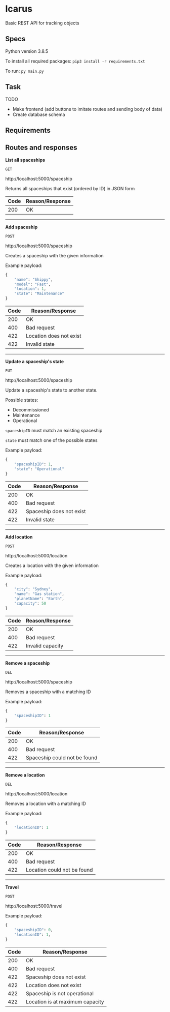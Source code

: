 # Icarus
Basic REST API for tracking objects

## Specs
Python version 3.8.5

To install all required packages: `pip3 install -r requirements.txt`

To run: `py main.py`

## Task


TODO
* Make frontend (add buttons to imitate routes and sending body of data)
* Create database schema

## Requirements


## Routes and responses

**List all spaceships**

`GET`

http://localhost:5000/spaceship

Returns all spaceships that exist (ordered by ID) in JSON form

| Code |        Reason/Response          |
|------| --------------------------------|
| 200  | OK                              |
---

**Add spaceship**

`POST`

http://localhost:5000/spaceship

Creates a spaceship with the given information

Example payload:
```python
{
    "name": "Shippy",
    "model": "Fast",
    "location": 1,
    "state": "Maintenance"
}
```

| Code |        Reason/Response          |
|------| --------------------------------|
| 200  | OK                              |
| 400  | Bad request                     |
| 422  | Location does not exist         |
| 422  | Invalid state                   |

---

**Update a spaceship's state**

`PUT`

http://localhost:5000/spaceship

Update a spaceship's state to another state.

Possible states:
* Decommissioned
* Maintenance
* Operational

`spaceshipID` must match an existing spaceship

`state` must match one of the possible states

Example payload:
```python
{
    "spaceshipID": 1,
    "state": "Operational"
}
```

| Code |        Reason/Response          |
|------| --------------------------------|
| 200  | OK                              |
| 400  | Bad request                     |
| 422  | Spaceship does not exist        |
| 422  | Invalid state                   |

---

**Add location**

`POST`

http://localhost:5000/location

Creates a location with the given information

Example payload:
```python
{
    "city": "Sydney",
    "name": "Gas station",
    "planetName": "Earth",
    "capacity": 50
}
```

| Code |        Reason/Response          |
|------| --------------------------------|
| 200  | OK                              |
| 400  | Bad request                     |
| 422  | Invalid capacity                |


---

**Remove a spaceship**

`DEL`

http://localhost:5000/spaceship

Removes a spaceship with a matching ID

Example payload:
```python
{
    "spaceshipID": 1
}
```

| Code |        Reason/Response          |
|------| --------------------------------|
| 200  | OK                              |
| 400  | Bad request                     |
| 422  | Spaceship could not be found    |

---

**Remove a location**

`DEL`

http://localhost:5000/location

Removes a location with a matching ID

Example payload:
```python
{
    "locationID": 1
}
```

| Code |        Reason/Response          |
|------| --------------------------------|
| 200  | OK                              |
| 400  | Bad request                     |
| 422  | Location could not be found     |

---

**Travel**

`POST`

http://localhost:5000/travel


Example payload:
```python
{
    "spaceshipID": 0,
    "locationID": 1,
}
```

| Code |        Reason/Response          |
|------| --------------------------------|
| 200  | OK                              |
| 400  | Bad request                     |
| 422  | Spaceship does not exist        |
| 422  | Location does not exist         |
| 422  | Spaceship is not operational    |
| 422  | Location is at maximum capacity |


